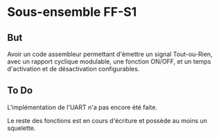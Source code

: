 # Sous-ensemble FF-S1

## But

Avoir un code assembleur permettant d'émettre un signal Tout-ou-Rien, avec un rapport cyclique modulable, une fonction ON/OFF, et un temps d'activation et de désactivation configurables.

## To Do

L'implémentation de l'UART n'a pas encore été faite.

Le reste des fonctions est en cours d'écriture et possède au moins un squelette.
